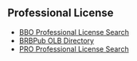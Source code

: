 ## Professional License
- [BBO Professional License Search](https://www.blackbookonline.info/USA-Professional-Licenses.aspx)
- [BRBPub OLB Directory](http://www.brbpub.com/freeresources/pubrecsitesOccStates.aspx)
- [PRO Professional License Search](http://publicrecords.onlinesearches.com/Professional-Licenses.htm)